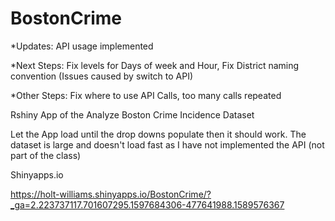 # BostonCrime
*Updates: API usage implemented

*Next Steps: Fix levels for Days of week and Hour, Fix District naming convention (Issues caused by switch to API)

*Other Steps: Fix where to use API Calls, too many calls repeated 

Rshiny App of the Analyze Boston Crime Incidence Dataset
 
 
 Let the App load until the drop downs populate then it should work. The dataset  is large and doesn't load fast as I have not implemented the API (not part of the class)
 
 Shinyapps.io
 
https://holt-williams.shinyapps.io/BostonCrime/?_ga=2.223737117.701607295.1597684306-477641988.1589576367

